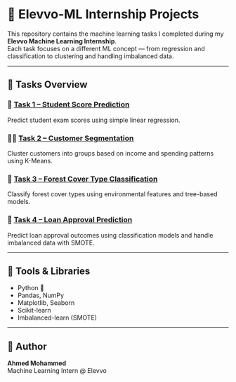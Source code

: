 # 🌟 Elevvo-ML Internship Projects

This repository contains the machine learning tasks I completed during my **Elevvo Machine Learning Internship**.  
Each task focuses on a different ML concept — from regression and classification to clustering and handling imbalanced data.

---

## 📁 Tasks Overview

### 🧮 [Task 1 – Student Score Prediction](./Task%201/README.md)
Predict student exam scores using simple linear regression.

### 🧍‍♂️ [Task 2 – Customer Segmentation](./Task%202/README.md)
Cluster customers into groups based on income and spending patterns using K-Means.

### 🌲 [Task 3 – Forest Cover Type Classification](./Task%203/README.md)
Classify forest cover types using environmental features and tree-based models.

### 💸 [Task 4 – Loan Approval Prediction](./Task%204/README.md)
Predict loan approval outcomes using classification models and handle imbalanced data with SMOTE.

---

## 🧰 Tools & Libraries
- Python 🐍  
- Pandas, NumPy  
- Matplotlib, Seaborn  
- Scikit-learn  
- Imbalanced-learn (SMOTE)

---

## 📜 Author
**Ahmed Mohammed**  
Machine Learning Intern @ Elevvo
